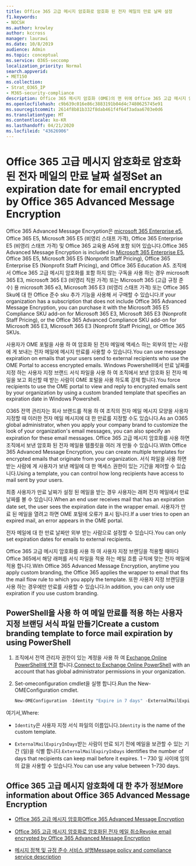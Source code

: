 ```yaml
---
title: Office 365 고급 메시지 암호화로 암호화 된 전자 메일의 만료 날짜 설정
f1.keywords:
- NOCSH
ms.author: krowley
author: kccross
manager: laurawi
ms.date: 10/8/2019
audience: Admin
ms.topic: conceptual
ms.service: O365-seccomp
localization_priority: Normal
search.appverid:
- MET150
ms.collection:
- Strat_O365_IP
- M365-security-compliance
description: Office 365 메시지 암호화 (OME)의 맨 위에 Office 365 고급 메시지 암호화 기능을 사용 하 여 사용자 지정 브랜드 서식 파일을 통해 전자 메일에 만료 날짜를 설정 하 여 이메일 보안을 확장할 수 있습니다.
ms.openlocfilehash: c9b639c016e86c3883191b04d4c7480625745e91
ms.sourcegitcommit: 2614f8b81b332f8dab461f4f64f3adaa6703e0d6
ms.translationtype: MT
ms.contentlocale: ko-KR
ms.lasthandoff: 04/21/2020
ms.locfileid: "43626906"
---
```

# <a name="set-an-expiration-date-for-email-encrypted-by-office-365-advanced-message-encryption"></a><span data-ttu-id="052d8-103">Office 365 고급 메시지 암호화로 암호화 된 전자 메일의 만료 날짜 설정</span><span class="sxs-lookup"><span data-stu-id="052d8-103">Set an expiration date for email encrypted by Office 365 Advanced Message Encryption</span></span>

<span data-ttu-id="052d8-104">Office 365 Advanced Message Encryption은 [microsoft 365 Enterprise e5](https://www.microsoft.com/microsoft-365/enterprise/home), Office 365 E5, Microsoft 365 E5 (비영리 스태프 가격), Office 365 Enterprise E5 (비영리 스태프 가격) 및 Office 365 교육용 A5에 포함 되어 있습니다.</span><span class="sxs-lookup"><span data-stu-id="052d8-104">Office 365 Advanced Message Encryption is included in [Microsoft 365 Enterprise E5](https://www.microsoft.com/microsoft-365/enterprise/home), Office 365 E5, Microsoft 365 E5 (Nonprofit Staff Pricing), Office 365 Enterprise E5 (Nonprofit Staff Pricing), and Office 365 Education A5.</span></span> <span data-ttu-id="052d8-105">조직에서 Office 365 고급 메시지 암호화를 포함 하지 않는 구독을 사용 하는 경우 microsoft 365 E3, microsoft 365 E3 (비영리 직원 가격) 또는 Microsoft 365 (고급 규정 준수) 용 microsoft 365 e3, Microsoft 365 E3 (비영리 스태프 가격) 또는 Office 365 Sku에 대 한 Office 준수 sku 추가 기능을 사용해 서 구매할 수 있습니다.</span><span class="sxs-lookup"><span data-stu-id="052d8-105">If your organization has a subscription that does not include Office 365 Advanced Message Encryption, you can purchase it with the Microsoft 365 E5 Compliance SKU add-on for Microsoft 365 E3, Microsoft 365 E3 (Nonprofit Staff Pricing), or the Office 365 Advanced Compliance SKU add-on for Microsoft 365 E3, Microsoft 365 E3 (Nonprofit Staff Pricing), or Office 365 SKUs.</span></span>

<span data-ttu-id="052d8-106">사용자가 OME 포털을 사용 하 여 암호화 된 전자 메일에 액세스 하는 외부의 받는 사람에 게 보내는 전자 메일에 메시지 만료를 사용할 수 있습니다.</span><span class="sxs-lookup"><span data-stu-id="052d8-106">You can use message expiration on emails that your users send to external recipients who use the OME Portal to access encrypted emails.</span></span> <span data-ttu-id="052d8-107">Windows Powershell에서 만료 날짜를 지정 하는 사용자 지정 브랜드 서식 파일을 사용 하 여 조직에서 보낸 암호화 된 전자 메일을 보고 회신할 때 받는 사람이 OME 포털을 사용 하도록 강제 합니다.</span><span class="sxs-lookup"><span data-stu-id="052d8-107">You force recipients to use the OME portal to view and reply to encrypted emails sent by your organization by using a custom branded template that specifies an expiration date in Windows Powershell.</span></span>

<span data-ttu-id="052d8-108">O365 전역 관리자는 회사 브랜드를 적용 하 여 조직의 전자 메일 메시지 모양을 사용자 지정할 때 이러한 전자 메일 메시지에 대 한 만료를 지정할 수도 있습니다.</span><span class="sxs-lookup"><span data-stu-id="052d8-108">As an O365 global administrator, when you apply your company brand to customize the look of your organization's email messages, you can also specify an expiration for these email messages.</span></span> <span data-ttu-id="052d8-109">Office 365 고급 메시지 암호화를 사용 하면 조직에서 보낸 암호화 된 전자 메일용 템플릿을 여러 개 만들 수 있습니다.</span><span class="sxs-lookup"><span data-stu-id="052d8-109">With Office 365 Advanced Message Encryption, you can create multiple templates for encrypted emails that originate from your organization.</span></span> <span data-ttu-id="052d8-110">서식 파일을 사용 하면 받는 사람에 게 사용자가 보낸 메일에 대 한 액세스 권한이 있는 기간을 제어할 수 있습니다.</span><span class="sxs-lookup"><span data-stu-id="052d8-110">Using a template, you can control how long recipients have access to mail sent by your users.</span></span>

<span data-ttu-id="052d8-111">최종 사용자가 만료 날짜가 설정 된 메일을 받는 경우 사용자는 래퍼 전자 메일에서 만료 날짜를 볼 수 있습니다.</span><span class="sxs-lookup"><span data-stu-id="052d8-111">When an end user receives mail that has an expiration date set, the user sees the expiration date in the wrapper email.</span></span> <span data-ttu-id="052d8-112">사용자가 만료 된 메일을 열려고 하면 OME 포털에 오류가 표시 됩니다.</span><span class="sxs-lookup"><span data-stu-id="052d8-112">If a user tries to open an expired mail, an error appears in the OME portal.</span></span>

<span data-ttu-id="052d8-113">전자 메일에 대 한 만료 날짜만 외부 받는 사람으로 설정할 수 있습니다.</span><span class="sxs-lookup"><span data-stu-id="052d8-113">You can only set expiration dates for emails to external recipients.</span></span>

<span data-ttu-id="052d8-114">Office 365 고급 메시지 암호화를 사용 하 여 사용자 지정 브랜딩을 적용할 때마다 Office 365에서 해당 래퍼를 서식 파일을 적용 하는 메일 흐름 규칙에 맞는 전자 메일에 적용 합니다.</span><span class="sxs-lookup"><span data-stu-id="052d8-114">With Office 365 Advanced Message Encryption, anytime you apply custom branding, the Office 365 applies the wrapper to email that fits the mail flow rule to which you apply the template.</span></span> <span data-ttu-id="052d8-115">또한 사용자 지정 브랜딩을 사용 하는 경우에만 만료를 사용할 수 있습니다.</span><span class="sxs-lookup"><span data-stu-id="052d8-115">In addition, you can only use expiration if you use custom branding.</span></span>

## <a name="create-a-custom-branding-template-to-force-mail-expiration-by-using-powershell"></a><span data-ttu-id="052d8-116">PowerShell을 사용 하 여 메일 만료를 적용 하는 사용자 지정 브랜딩 서식 파일 만들기</span><span class="sxs-lookup"><span data-stu-id="052d8-116">Create a custom branding template to force mail expiration by using PowerShell</span></span>

1. <span data-ttu-id="052d8-117">조직에서 전역 관리자 권한이 있는 계정을 사용 하 여 [Exchange Online PowerShell에 연결](https://docs.microsoft.com/powershell/exchange/exchange-online/connect-to-exchange-online-powershell/connect-to-exchange-online-powershell) 합니다.</span><span class="sxs-lookup"><span data-stu-id="052d8-117">[Connect to Exchange Online PowerShell](https://docs.microsoft.com/powershell/exchange/exchange-online/connect-to-exchange-online-powershell/connect-to-exchange-online-powershell) with an account that has global administrator permissions in your organization.</span></span>

2. <span data-ttu-id="052d8-118">Set-omeconfiguration cmdlet을 실행 합니다.</span><span class="sxs-lookup"><span data-stu-id="052d8-118">Run the New-OMEConfiguration cmdlet.</span></span>

     ```powershell
     New-OMEConfiguration -Identity "Expire in 7 days" -ExternalMailExpiryInDays 7
     ```

<span data-ttu-id="052d8-119">여기서,</span><span class="sxs-lookup"><span data-stu-id="052d8-119">Where:</span></span>

- <span data-ttu-id="052d8-120">`Identity`은 사용자 지정 서식 파일의 이름입니다.</span><span class="sxs-lookup"><span data-stu-id="052d8-120">`Identity` is the name of the custom template.</span></span>

- <span data-ttu-id="052d8-121">`ExternalMailExpiryInDays`받는 사람이 만료 되기 전에 메일을 보관할 수 있는 기간 (일)을 식별 합니다.</span><span class="sxs-lookup"><span data-stu-id="052d8-121">`ExternalMailExpiryInDays` identifies the number of days that recipients can keep mail before it expires.</span></span> <span data-ttu-id="052d8-122">1 – 730 일 사이에 임의의 값을 사용할 수 있습니다.</span><span class="sxs-lookup"><span data-stu-id="052d8-122">You can use any value between 1–730 days.</span></span>

## <a name="more-information-about-office-365-advanced-message-encryption"></a><span data-ttu-id="052d8-123">Office 365 고급 메시지 암호화에 대 한 추가 정보</span><span class="sxs-lookup"><span data-stu-id="052d8-123">More information about Office 365 Advanced Message Encryption</span></span>

- [<span data-ttu-id="052d8-124">Office 365 고급 메시지 암호화</span><span class="sxs-lookup"><span data-stu-id="052d8-124">Office 365 Advanced Message Encryption</span></span>](ome-advanced-message-encryption.md)

- [<span data-ttu-id="052d8-125">Office 365 고급 메시지 암호화로 암호화된 전자 메일 취소</span><span class="sxs-lookup"><span data-stu-id="052d8-125">Revoke email encrypted by Office 365 Advanced Message Encryption</span></span>](revoke-ome-encrypted-mail.md)

- [<span data-ttu-id="052d8-126">메시지 정책 및 규정 준수 서비스 설명</span><span class="sxs-lookup"><span data-stu-id="052d8-126">Message policy and compliance service description</span></span>](https://docs.microsoft.com/office365/servicedescriptions/exchange-online-service-description/message-policy-and-compliance)
